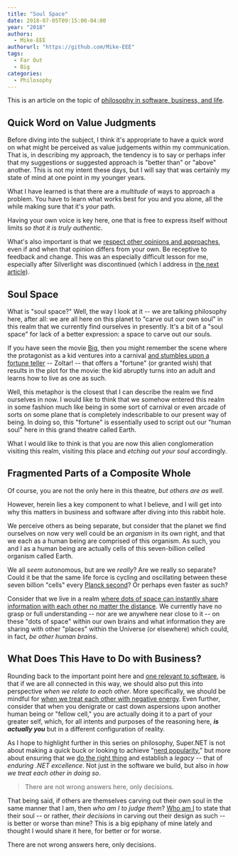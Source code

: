 ```yaml
---
title: "Soul Space"
date: 2018-07-05T09:15:00-04:00
year: "2018"
authors:
  - Mike-EEE
authorurl: "https://github.com/Mike-EEE"
tags:
  - Far Out
  - Big
categories:
  - Philosophy
---
```


This is an article on the topic of [philosophy in software, business, and life](/2018/07/philosophy).

## Quick Word on Value Judgments

Before diving into the subject, I think it's appropriate to have a quick word on what might be perceived as value judgements within my communication.  That is, in describing my approach, the tendency is to say or perhaps infer that my suggestions or suggested approach is "better than" or "above" another.  This is not my intent these days, but I will say that was certainly my state of mind at one point in my younger years.

What I have learned is that there are a *multitude* of ways to approach a problem.  You have to learn what works best for you and you alone, all the while making sure that it's *your* path.

Having your own voice is key here, one that is free to express itself without limits *so that it is truly authentic*.

What's also important is that we [respect other opinions and approaches](https://blog.superdotnet.run/2018/06/hello-world-welcome-to-super.net-blog-dawg/#respect-every-opinion), even if and when that opinion differs from your own.  Be receptive to feedback and change.  This was an especially difficult lesson for me, especially after Silverlight was discontinued (which I address in [the next article](/2018/07/aspire-to-inspire/)).

## Soul Space

What is "soul space?"  Well, the way I look at it -- we are talking philosophy here, after all: we are all here on this planet to "carve out our own soul" in this realm that we currently find ourselves in presently.  It's a bit of a "soul space" for lack of a better expression: a space to carve out our souls.

If you have seen the movie [Big](https://en.wikipedia.org/wiki/Big_(film)), then you might remember the scene where the protagonist as a kid ventures into a carnival [and stumbles upon a fortune teller](https://youtu.be/FQ0sHPD5JMg) -- Zoltar! -- that offers a "fortune" (or granted wish) that results in the plot for the movie: the kid abruptly turns into an adult and learns how to live as one as such.

Well, this metaphor is the closest that I can describe the realm we find ourselves in now.  I would like to think that we somehow entered this realm in some fashion much like being in some sort of carnival or even arcade of sorts on some plane that is completely indescribable to our present way of being.  In doing so, this "fortune" is essentially used to script out our "human soul" here in this grand theatre called Earth.

What I would like to think is that you are now this alien conglomeration visiting this realm, visiting this place and *etching out your soul* accordingly.

## Fragmented Parts of a Composite Whole

Of course, you are not the only here in this theatre, *but others are as well*.

However,  herein lies a key component to what I believe, and I will get into why this matters in business and software after diving into this rabbit hole.

We perceive others as being separate, but consider that the planet we find ourselves on now very well could be an *organism* in its own right, and that we each as a human being are comprised of this organism.  As such, you and I as a human being are actually cells of this seven-billion celled organism called Earth.

We all *seem* autonomous, but are we *really*?  Are we really so separate?  Could it be that the same life force is cycling and oscillating between these seven billion "cells" every [Planck second](https://en.wikipedia.org/wiki/Planck_time)?  Or perhaps even faster as such?

Consider that we live in a realm [where dots of space can instantly share information with each other no matter the distance](https://en.wikipedia.org/wiki/Action_at_a_distance).  We currently have no grasp or full understanding -- nor are we anywhere near close to it -- on these "dots of space" within our own brains and what information they are sharing with other "places" within the Universe (or elsewhere) which could, in fact, *be other human brains*.

## What Does This Have to Do with Business?

Rounding back to the important point here and [one relevant to software](/2018/07/philosophy/), is that if we are all connected in this way, we should also put this into perspective *when we relate to each other*.  More specifically, we should be mindful for [when we treat each other with negative energy](https://blog.superdotnet.run/2018/06/hello-world-welcome-to-super.net-blog-dawg/#choose-your-energy-carefully).  Even further, consider that when you denigrate or cast down aspersions upon another human being or "fellow cell," you are actually doing it to a part of your greater self, which, for all intents and purposes of the reasoning here, ***is actually you*** but in a different configuration of reality.

As I hope to highlight further in this series on philosophy, Super.NET is not about making a quick buck or looking to achieve "[nerd popularity](/2018/06/who-is-agent-smith/)," but more about ensuring that we [do the right thing](https://youtu.be/uqI9gvZMOGo) and establish a *legacy* -- that of *enduring .NET excellence*.  Not just in the software we build, but also in *how we treat each other in doing so*.

> There are not wrong answers here, only decisions.
>

That being said, if others are themselves carving out their own soul in the same manner that I am, then *who am I to judge them*?  [Who am I](https://www.youtube.com/watch?v=tf5nCPFBSHw) to state that their soul -- or rather, *their decisions* in carving out their design as such -- is better or worse than mine?  This is a big epiphany of mine lately and thought I would share it here, for better or for worse.

There are not wrong answers here, only decisions.
